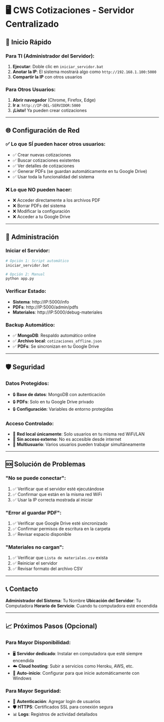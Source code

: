 # 🖥️ CWS Cotizaciones - Servidor Centralizado

## 🚀 Inicio Rápido

### Para TI (Administrador del Servidor):
1. **Ejecutar**: Doble clic en `iniciar_servidor.bat`
2. **Anotar la IP**: El sistema mostrará algo como `http://192.168.1.100:5000`
3. **Compartir la IP** con otros usuarios

### Para Otros Usuarios:
1. **Abrir navegador** (Chrome, Firefox, Edge)
2. **Ir a**: `http://IP-DEL-SERVIDOR:5000`
3. **¡Listo!** Ya pueden crear cotizaciones

---

## 🌐 Configuración de Red

### ✅ Lo que SÍ pueden hacer otros usuarios:
- ✅ Crear nuevas cotizaciones
- ✅ Buscar cotizaciones existentes
- ✅ Ver detalles de cotizaciones
- ✅ Generar PDFs (se guardan automáticamente en tu Google Drive)
- ✅ Usar toda la funcionalidad del sistema

### ❌ Lo que NO pueden hacer:
- ❌ Acceder directamente a los archivos PDF
- ❌ Borrar PDFs del sistema
- ❌ Modificar la configuración
- ❌ Acceder a tu Google Drive

---

## 🔧 Administración

### Iniciar el Servidor:
```bash
# Opción 1: Script automático
iniciar_servidor.bat

# Opción 2: Manual
python app.py
```

### Verificar Estado:
- **Sistema**: http://IP:5000/info
- **PDFs**: http://IP:5000/admin/pdfs
- **Materiales**: http://IP:5000/debug-materiales

### Backup Automático:
- ✅ **MongoDB**: Respaldo automático online
- ✅ **Archivo local**: `cotizaciones_offline.json`
- ✅ **PDFs**: Se sincronizan en tu Google Drive

---

## 🛡️ Seguridad

### Datos Protegidos:
- 🔒 **Base de datos**: MongoDB con autenticación
- 🔒 **PDFs**: Solo en tu Google Drive privado
- 🔒 **Configuración**: Variables de entorno protegidas

### Acceso Controlado:
- 📍 **Red local únicamente**: Solo usuarios en tu misma red WiFi/LAN
- 🚫 **Sin acceso externo**: No es accesible desde internet
- 👥 **Multiusuario**: Varios usuarios pueden trabajar simultáneamente

---

## 🆘 Solución de Problemas

### "No se puede conectar":
1. ✅ Verificar que el servidor esté ejecutándose
2. ✅ Confirmar que están en la misma red WiFi
3. ✅ Usar la IP correcta mostrada al iniciar

### "Error al guardar PDF":
1. ✅ Verificar que Google Drive esté sincronizado
2. ✅ Confirmar permisos de escritura en la carpeta
3. ✅ Revisar espacio disponible

### "Materiales no cargan":
1. ✅ Verificar que `Lista de materiales.csv` exista
2. ✅ Reiniciar el servidor
3. ✅ Revisar formato del archivo CSV

---

## 📞 Contacto

**Administrador del Sistema**: Tu Nombre
**Ubicación del Servidor**: Tu Computadora
**Horario de Servicio**: Cuando tu computadora esté encendida

---

## 📈 Próximos Pasos (Opcional)

### Para Mayor Disponibilidad:
- 🖥️ **Servidor dedicado**: Instalar en computadora que esté siempre encendida
- ☁️ **Cloud hosting**: Subir a servicios como Heroku, AWS, etc.
- 🔄 **Auto-inicio**: Configurar para que inicie automáticamente con Windows

### Para Mayor Seguridad:
- 🔐 **Autenticación**: Agregar login de usuarios
- 🛡️ **HTTPS**: Certificados SSL para conexión segura
- 📊 **Logs**: Registros de actividad detallados